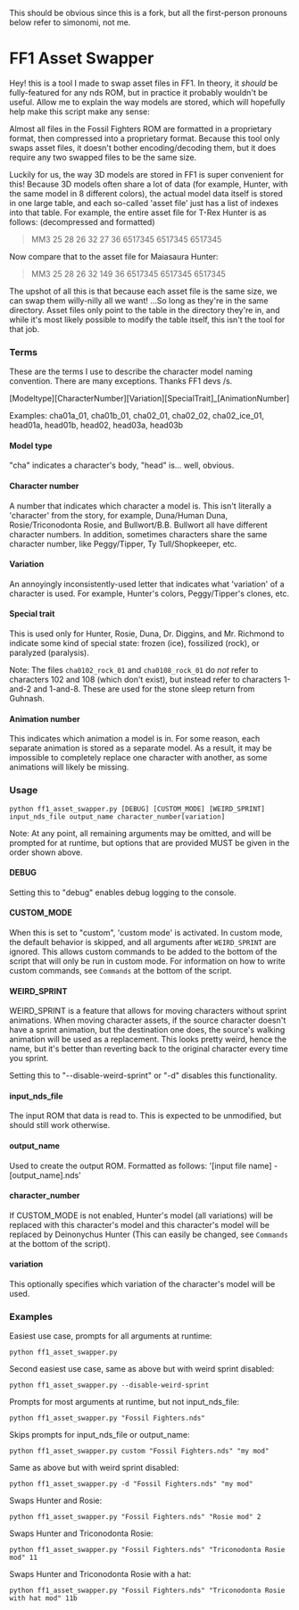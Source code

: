 This should be obvious since this is a fork, but all the first-person pronouns below refer to simonomi, not me.

# FF1 Asset Swapper

Hey! this is a tool I made to swap asset files in FF1.
In theory, it *should* be fully-featured for any nds ROM,
but in practice it probably wouldn't be useful. Allow me
to explain the way models are stored, which will hopefully
help make this script make any sense:

Almost all files in the Fossil Fighters ROM are formatted in
a proprietary format, then compressed into a proprietary format.
Because this tool only swaps asset files, it doesn't bother
encoding/decoding them, but it does require any two swapped files
to be the same size.

Luckily for us, the way 3D models are stored in FF1 is super
convenient for this! Because 3D models often share a lot of
data (for example, Hunter, with the same model in 8 different colors),
the actual model data itself is stored in one large table, and each
so-called 'asset file' just has a list of indexes into that table.
For example, the entire asset file for T-Rex Hunter is as follows:
(decompressed and formatted)

  > MM3 25 28 26 32 27  36 6517345 6517345 6517345

Now compare that to the asset file for Maiasaura Hunter:

  > MM3 25 28 26 32 149 36 6517345 6517345 6517345

The upshot of all this is that because each asset file
is the same size, we can swap them willy-nilly all we want!
...So long as they're in the same directory. Asset files
only point to the table in the directory they're in,
and while it's most likely possible to modify the table itself,
this isn't the tool for that job.

### Terms
These are the terms I use to describe the character model naming
convention. There are many exceptions. Thanks FF1 devs /s.

[Modeltype][CharacterNumber][Variation][SpecialTrait]\_[AnimationNumber]

Examples: cha01a_01, cha01b_01, cha02_01, cha02_02, cha02_ice_01,
          head01a, head01b, head02, head03a, head03b

#### Model type
"cha" indicates a character's body,
"head" is... well, obvious.

#### Character number
A number that indicates which character a model is.
This isn't literally a 'character' from the story,
for example, Duna/Human Duna, Rosie/Triconodonta Rosie,
and Bullwort/B.B. Bullwort all have different character numbers.
In addition, sometimes characters share the same character number,
like Peggy/Tipper, Ty Tull/Shopkeeper, etc.

#### Variation
An annoyingly inconsistently-used letter that indicates
what 'variation' of a character is used. For example,
Hunter's colors, Peggy/Tipper's clones, etc.

#### Special trait
This is used only for Hunter, Rosie, Duna, Dr. Diggins,
and Mr. Richmond to indicate some kind of special state:
frozen (ice), fossilized (rock), or paralyzed (paralysis).

Note: The files `cha0102_rock_01` and `cha0108_rock_01` do *not*
      refer to characters 102 and 108 (which don't exist), but
      instead refer to characters 1-and-2 and 1-and-8. These are
      used for the stone sleep return from Guhnash.

#### Animation number
This indicates which animation a model is in. For some reason,
each separate animation is stored as a separate model. As a result,
it may be impossible to completely replace one character with
another, as some animations will likely be missing.

### Usage

`python ff1_asset_swapper.py [DEBUG] [CUSTOM_MODE] [WEIRD_SPRINT] input_nds_file output_name character_number[variation]`

Note: At any point, all remaining arguments may be omitted, and will be
      prompted for at runtime, but options that are provided MUST be
      given in the order shown above.

#### DEBUG
Setting this to "debug" enables debug logging to the console.

#### CUSTOM_MODE
When this is set to "custom", 'custom mode' is activated.
In custom mode, the default behavior is skipped, and all
arguments after `WEIRD_SPRINT` are ignored. This allows custom
commands to be added to the bottom of the script that will only
be run in custom mode. For information on how to write custom
commands, see `Commands` at the bottom of the script.

#### WEIRD_SPRINT
WEIRD_SPRINT is a feature that allows for moving characters
without sprint animations. When moving character assets, if the
source character doesn't have a sprint animation, but the
destination one does, the source's walking animation will be used
as a replacement. This looks pretty weird, hence the name, but
it's better than reverting back to the original character every
time you sprint.

Setting this to "--disable-weird-sprint" or "-d" disables this
functionality.

#### input_nds_file
The input ROM that data is read to. This is expected to be
unmodified, but should still work otherwise.

#### output_name
Used to create the output ROM. Formatted as follows:
'[input file name] - [output_name].nds'

#### character_number
If CUSTOM_MODE is not enabled, Hunter's model (all variations) will
be replaced with this character's model and this character's model
will be replaced by Deinonychus Hunter (This can easily
be changed, see `Commands` at the bottom of the script).

#### variation
This optionally specifies which variation of the character's model
will be used.

### Examples
Easiest use case, prompts for all arguments at runtime:

`python ff1_asset_swapper.py`

Second easiest use case, same as above but with weird sprint disabled:

`python ff1_asset_swapper.py --disable-weird-sprint`

Prompts for most arguments at runtime, but not input_nds_file:

`python ff1_asset_swapper.py "Fossil Fighters.nds"`

Skips prompts for input_nds_file or output_name:

`python ff1_asset_swapper.py custom "Fossil Fighters.nds" "my mod"`

Same as above but with weird sprint disabled:

`python ff1_asset_swapper.py -d "Fossil Fighters.nds" "my mod"`

Swaps Hunter and Rosie:

`python ff1_asset_swapper.py "Fossil Fighters.nds" "Rosie mod" 2`

Swaps Hunter and Triconodonta Rosie:

`python ff1_asset_swapper.py "Fossil Fighters.nds" "Triconodonta Rosie mod" 11`

Swaps Hunter and Triconodonta Rosie with a hat:

`python ff1_asset_swapper.py "Fossil Fighters.nds" "Triconodonta Rosie with hat mod" 11b`
